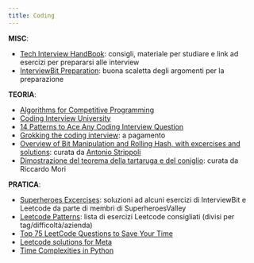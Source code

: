 ```yaml
---
title: Coding
---
```



**MISC**:
  - [Tech Interview HandBook](https://github.com/yangshun/tech-interview-handbook): consigli, materiale per studiare e link ad esercizi per prepararsi alle interview
  - [InterviewBit Preparation](https://www.interviewbit.com/courses/programming/): buona scaletta degli argomenti per la preparazione


**TEORIA**:
  - [Algorithms for Competitive Programming](https://cp-algorithms.com/index.html)
  - [Coding Interview University](https://github.com/jwasham/coding-interview-university)
  - [14 Patterns to Ace Any Coding Interview Question](https://hackernoon.com/14-patterns-to-ace-any-coding-interview-question-c5bb3357f6ed)
  - [Grokking the coding interview](https://www.educative.io/courses/grokking-the-coding-interview): a pagamento
  - [Overview of Bit Manipulation and Rolling Hash, with excercises and solutions](https://github.com/CoffeeStraw/CP-SWE-Interviews/blob/main/Report.pdf): curata da [Antonio Strippoli](https://github.com/CoffeeStraw)
  - [Dimostrazione del teorema della tartaruga e del coniglio](/attachments/dimostrazione_hare_tortoise.pdf): curata da Riccardo Mori


**PRATICA**:
  - [Superheroes Excercises](https://github.com/SuperheroesValley/superheroes-exercises): soluzioni ad alcuni esercizi di InterviewBit e Leetcode da parte di membri di SuperheroesValley
  - [Leetcode Patterns](https://seanprashad.com/leetcode-patterns/): lista di esercizi Leetcode consigliati (divisi per tag/difficoltà/azienda)
  - [Top 75 LeetCode Questions to Save Your Time](https://www.teamblind.com/post/New-Year-Gift---Curated-List-of-Top-75-LeetCode-Questions-to-Save-Your-Time-OaM1orEU)
  - [Leetcode solutions for Meta](https://flint-lynx-d21.notion.site/4a2872c685da44b5a377a5f939314f18?v=20a16d33403e48fc967bb939547893b1)
  - [Time Complexities in Python](https://wiki.python.org/moin/TimeComplexity)
